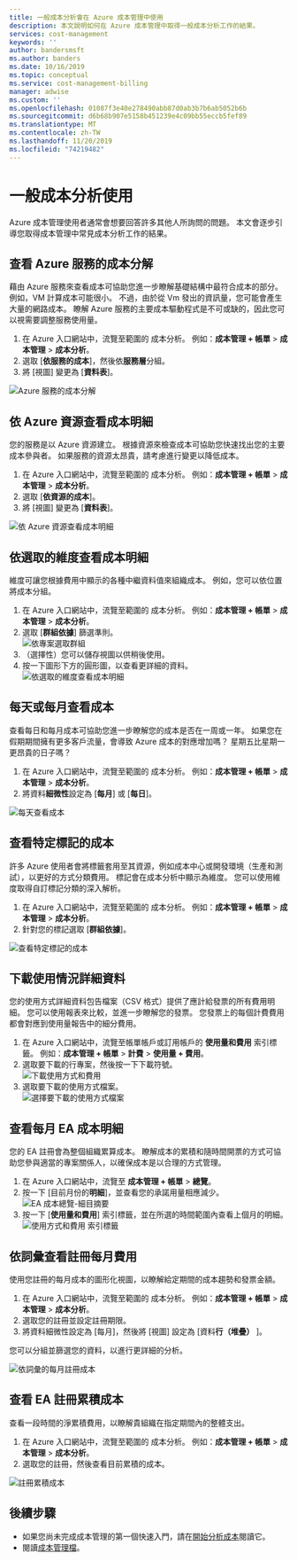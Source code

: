 ```yaml
---
title: 一般成本分析會在 Azure 成本管理中使用
description: 本文說明如何在 Azure 成本管理中取得一般成本分析工作的結果。
services: cost-management
keywords: ''
author: bandersmsft
ms.author: banders
ms.date: 10/16/2019
ms.topic: conceptual
ms.service: cost-management-billing
manager: adwise
ms.custom: ''
ms.openlocfilehash: 01087f3e40e278490abb87d0ab3b7b6ab5052b6b
ms.sourcegitcommit: d6b68b907e5158b451239e4c09bb55eccb5fef89
ms.translationtype: MT
ms.contentlocale: zh-TW
ms.lasthandoff: 11/20/2019
ms.locfileid: "74219482"
---
```

# <a name="common-cost-analysis-uses"></a>一般成本分析使用

Azure 成本管理使用者通常會想要回答許多其他人所詢問的問題。 本文會逐步引導您取得成本管理中常見成本分析工作的結果。

## <a name="view-cost-breakdown-by-azure-service"></a>查看 Azure 服務的成本分解

藉由 Azure 服務來查看成本可協助您進一步瞭解基礎結構中最符合成本的部分。 例如，VM 計算成本可能很小。 不過，由於從 Vm 發出的資訊量，您可能會產生大量的網路成本。 瞭解 Azure 服務的主要成本驅動程式是不可或缺的，因此您可以視需要調整服務使用量。

1. 在 Azure 入口網站中，流覽至範圍的 成本分析。 例如：**成本管理 + 帳單** > **成本管理** > **成本分析**。
1. 選取 [**依服務的成本**]，然後依**服務層**分組。
1. 將 [視圖] 變更為 [**資料表**]。

![Azure 服務的成本分解](./media/cost-analysis-common-uses/breakdown-by-service.png)

## <a name="view-cost-breakdown-by-azure-resource"></a>依 Azure 資源查看成本明細

您的服務是以 Azure 資源建立。 根據資源來檢查成本可協助您快速找出您的主要成本參與者。 如果服務的資源太昂貴，請考慮進行變更以降低成本。

1. 在 Azure 入口網站中，流覽至範圍的 成本分析。 例如：**成本管理 + 帳單** > **成本管理** > **成本分析**。
1. 選取 [**依資源的成本**]。
1. 將 [視圖] 變更為 [**資料表**]。

![依 Azure 資源查看成本明細](./media/cost-analysis-common-uses/cost-by-resource.png)

## <a name="view-cost-breakdown-by-selected-dimensions"></a>依選取的維度查看成本明細

維度可讓您根據費用中顯示的各種中繼資料值來組織成本。 例如，您可以依位置將成本分組。

1. 在 Azure 入口網站中，流覽至範圍的 成本分析。 例如：**成本管理 + 帳單** > **成本管理** > **成本分析**。
1. 選取 [**群組依據**] 篩選準則。  
    ![依專案選取群組](./media/cost-analysis-common-uses/group-by.png)
1. （選擇性）您可以儲存視圖以供稍後使用。
1. 按一下圖形下方的圓形圖，以查看更詳細的資料。  
    ![依選取的維度查看成本明細](./media/cost-analysis-common-uses/drill-down.png)

## <a name="view-costs-per-day-or-by-month"></a>每天或每月查看成本

查看每日和每月成本可協助您進一步瞭解您的成本是否在一周或一年。 如果您在假期期間擁有更多客戶流量，會導致 Azure 成本的對應增加嗎？ 星期五比星期一更昂貴的日子嗎？

1. 在 Azure 入口網站中，流覽至範圍的 成本分析。 例如：**成本管理 + 帳單** > **成本管理** > **成本分析**。
1. 將資料**細微性**設定為 [**每月**] 或 [**每日**]。

![每天查看成本](./media/cost-analysis-common-uses/daily-granularity.png)

## <a name="view-costs-for-a-specific-tag"></a>查看特定標記的成本

許多 Azure 使用者會將標籤套用至其資源，例如成本中心或開發環境（生產和測試），以更好的方式分類費用。 標記會在成本分析中顯示為維度。 您可以使用維度取得自訂標記分類的深入解析。

1. 在 Azure 入口網站中，流覽至範圍的 成本分析。 例如：**成本管理 + 帳單** > **成本管理** > **成本分析**。
1. 針對您的標記選取 [**群組依據**]。

![查看特定標記的成本](./media/cost-analysis-common-uses/tag.png)

## <a name="download-your-usage-details"></a>下載使用情況詳細資料

您的使用方式詳細資料包告檔案（CSV 格式）提供了應計給發票的所有費用明細。 您可以使用報表來比較，並進一步瞭解您的發票。 您發票上的每個計費費用都會對應到使用量報告中的細分費用。

1. 在 Azure 入口網站中，流覽至帳單帳戶或訂用帳戶的 **使用量和費用** 索引標籤。 例如：**成本管理 + 帳單** > **計費** > **使用量 + 費用**。
1. 選取要下載的行專案，然後按一下下載符號。  
    ![下載使用方式和費用](./media/cost-analysis-common-uses/download1.png)
1.  選取要下載的使用方式檔案。  
    ![選擇要下載的使用方式檔案](./media/cost-analysis-common-uses/download2.png)

## <a name="view-monthly-ea-cost-breakdown"></a>查看每月 EA 成本明細

您的 EA 註冊會為整個組織累算成本。 瞭解成本的累積和隨時間開票的方式可協助您參與適當的專案關係人，以確保成本是以合理的方式管理。

1. 在 Azure 入口網站中，流覽至 **成本管理 + 帳單** > **總覽**。
1. 按一下 [目前月份的**明細**]，並查看您的承諾用量相應減少。  
    ![EA 成本總覽-細目摘要](./media/cost-analysis-common-uses/breakdown1.png)
1.  按一下 [**使用量和費用**] 索引標籤，並在所選的時間範圍內查看上個月的明細。  
    ![使用方式和費用 索引標籤](./media/cost-analysis-common-uses/breakdown2.png)

## <a name="view-enrollment-monthly-cost-by-term"></a>依詞彙查看註冊每月費用

使用您註冊的每月成本的圖形化視圖，以瞭解給定期間的成本趨勢和發票金額。

1. 在 Azure 入口網站中，流覽至範圍的 成本分析。 例如：**成本管理 + 帳單** > **成本管理** > **成本分析**。
1. 選取您的註冊並設定註冊期限。
1. 將資料細微性設定為 [每月]，然後將 [視圖] 設定為 [資料**行（堆疊）** ]。

您可以分組並篩選您的資料，以進行更詳細的分析。

![依詞彙的每月註冊成本](./media/cost-analysis-common-uses/enrollment-term1.png)

## <a name="view-ea-enrollment-accumulated-costs"></a>查看 EA 註冊累積成本

查看一段時間的淨累積費用，以瞭解貴組織在指定期間內的整體支出。

1. 在 Azure 入口網站中，流覽至範圍的 成本分析。 例如：**成本管理 + 帳單** > **成本管理** > **成本分析**。
1. 選取您的註冊，然後查看目前累積的成本。

![註冊累積成本](./media/cost-analysis-common-uses/cost-analysis-enrollment.png)

## <a name="next-steps"></a>後續步驟
- 如果您尚未完成成本管理的第一個快速入門，請在[開始分析成本](quick-acm-cost-analysis.md)閱讀它。
- 閱讀[成本管理檔](index.yml)。
